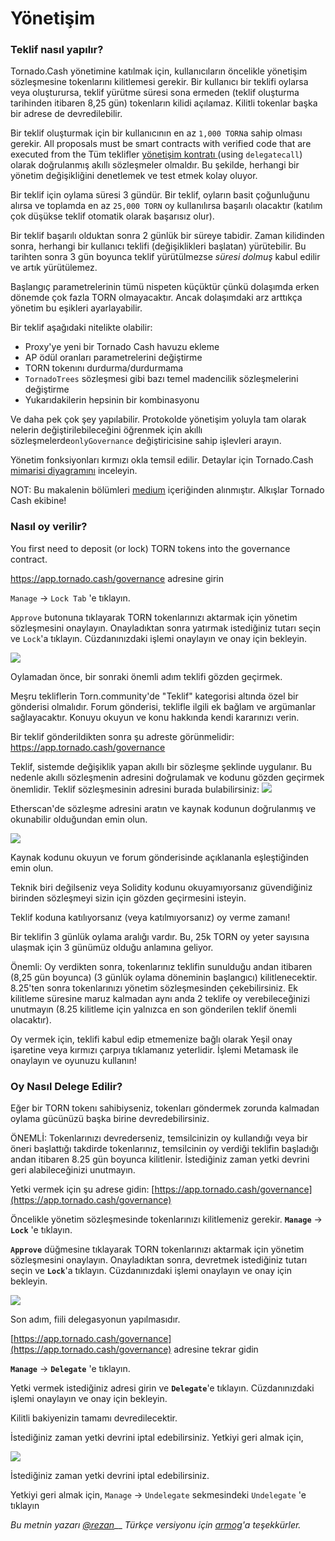 # Yönetişim

### Teklif nasıl yapılır?

Tornado.Cash yönetimine katılmak için, kullanıcıların öncelikle yönetişim sözleşmesine tokenlarını kilitlemesi gerekir. Bir kullanıcı bir teklifi oylarsa veya oluşturursa, teklif yürütme süresi sona ermeden (teklif oluşturma tarihinden itibaren 8,25 gün) tokenların kilidi açılamaz. Kilitli tokenlar başka bir adrese de devredilebilir.

Bir teklif oluşturmak için bir kullanıcının en az `1,000 TORN`a sahip olması gerekir. All proposals must be smart contracts with verified code that are executed from the Tüm teklifler [yönetişim kontratı ](https://etherscan.io/address/0x5efda50f22d34F262c29268506C5Fa42cB56A1Ce)\(using `delegatecall`\) olarak doğrulanmış akıllı sözleşmeler olmaldır. Bu şekilde, herhangi bir yönetim değişikliğini denetlemek ve test etmek kolay oluyor.

Bir teklif için oylama süresi 3 gündür. Bir teklif, oyların basit çoğunluğunu alırsa ve toplamda en az `25,000 TORN` oy kullanılırsa başarılı olacaktır (katılım çok düşükse teklif otomatik olarak başarısız olur).

Bir teklif başarılı olduktan sonra 2 günlük bir süreye tabidir. Zaman kilidinden sonra, herhangi bir kullanıcı teklifi (değişiklikleri başlatan) yürütebilir. Bu tarihten sonra 3 gün boyunca teklif yürütülmezse *süresi dolmuş* kabul edilir ve artık yürütülemez.
 
Başlangıç ​​parametrelerinin tümü nispeten küçüktür çünkü dolaşımda erken dönemde çok fazla TORN olmayacaktır. Ancak dolaşımdaki arz arttıkça yönetim bu eşikleri ayarlayabilir.

Bir teklif aşağıdaki nitelikte olabilir:

* Proxy'ye yeni bir Tornado Cash havuzu ekleme
* AP ödül oranları parametrelerini değiştirme
* TORN tokenını durdurma/durdurmama
* `TornadoTrees` sözleşmesi gibi bazı temel madencilik sözleşmelerini değiştirme
* Yukarıdakilerin hepsinin bir kombinasyonu


Ve daha pek çok şey yapılabilir. Protokolde yönetişim yoluyla tam olarak nelerin değiştirilebileceğini öğrenmek için akıllı sözleşmelerde`onlyGovernance` değiştiricisine sahip işlevleri arayın.
 
Yönetim fonksiyonları kırmızı okla temsil edilir. Detaylar için Tornado.Cash [mimarisi diyagramını](https:/https://viewer.diagrams.net/?highlight=0000ff&edit=_blank&layers=1&nav=1&title=tornado-cash-contract-overview.drawio#Uhttps%3A%2F%2Fraw.githubusercontent.com%2FRezan-vm%2Ftornado-cash-edu%2Fmain%2Ftornado-cash-contract-overview.drawio/) inceleyin.
 
NOT: Bu makalenin bölümleri [medium](https://tornado-cash.medium.com/tornado-cash-governance-proposal-a55c5c7d0703/) içeriğinden alınmıştır. Alkışlar Tornado Cash ekibine!


### Nasıl oy verilir?

You first need to deposit \(or lock\) TORN tokens into the governance contract.

https://app.tornado.cash/governance adresine girin

`Manage` -&gt; `Lock Tab` 'e tıklayın.

 
 `Approve` butonuna tıklayarak TORN tokenlarınızı aktarmak için yönetim sözleşmesini onaylayın. Onayladıktan sonra yatırmak istediğiniz tutarı seçin ve `Lock`'a tıklayın. Cüzdanınızdaki işlemi onaylayın ve onay için bekleyin.

![](https://i.imgur.com/mwiUGJL.png)


Oylamadan önce, bir sonraki önemli adım teklifi gözden geçirmek.

Meşru tekliflerin Torn.community'de "Teklif" kategorisi altında özel bir gönderisi olmalıdır. Forum gönderisi, teklifle ilgili ek bağlam ve argümanlar sağlayacaktır. Konuyu okuyun ve konu hakkında kendi kararınızı verin.
 
Bir teklif gönderildikten sonra şu adreste görünmelidir:
 https://app.tornado.cash/governance 


Teklif, sistemde değişiklik yapan akıllı bir sözleşme şeklinde uygulanır. Bu nedenle akıllı sözleşmenin adresini doğrulamak ve kodunu gözden geçirmek önemlidir. Teklif sözleşmesinin adresini burada bulabilirsiniz:
![](https://i.imgur.com/S9efYg8.png)

Etherscan'de sözleşme adresini aratın ve kaynak kodunun doğrulanmış ve okunabilir olduğundan emin olun.

![](https://i.imgur.com/LPc8VfQ.png)


Kaynak kodunu okuyun ve forum gönderisinde açıklananla eşleştiğinden emin olun.


Teknik biri değilseniz veya Solidity kodunu okuyamıyorsanız güvendiğiniz birinden sözleşmeyi sizin için gözden geçirmesini isteyin.
 
Teklif koduna katılıyorsanız (veya katılmıyorsanız) oy verme zamanı!
 
Bir teklifin 3 günlük oylama aralığı vardır. Bu, 25k TORN oy yeter sayısına ulaşmak için 3 günümüz olduğu anlamına geliyor.
 
Önemli: Oy verdikten sonra, tokenlarınız teklifin sunulduğu andan itibaren (8,25 gün boyunca) (3 günlük oylama döneminin başlangıcı) kilitlenecektir. 8.25'ten sonra tokenlarınızı yönetim sözleşmesinden çekebilirsiniz. Ek kilitleme süresine maruz kalmadan aynı anda 2 teklife oy verebileceğinizi unutmayın (8.25 kilitleme için yalnızca en son gönderilen teklif önemli olacaktır).
 
Oy vermek için, teklifi kabul edip etmemenize bağlı olarak Yeşil onay işaretine veya kırmızı çarpıya tıklamanız yeterlidir. İşlemi Metamask ile onaylayın ve oyunuzu kullanın!

### Oy Nasıl Delege Edilir?

Eğer bir TORN tokenı sahibiyseniz, tokenları göndermek zorunda kalmadan oylama gücünüzü başka birine devredebilirsiniz.
 
ÖNEMLİ: Tokenlarınızı devrederseniz, temsilcinizin oy kullandığı veya bir öneri başlattığı takdirde tokenlarınız, temsilcinin oy verdiği teklifin başladığı andan itibaren 8.25 gün boyunca kilitlenir. İstediğiniz zaman yetki devrini geri alabileceğinizi unutmayın.
 
Yetki vermek için şu adrese gidin: 
[https://app.tornado.cash/governance](https://app.tornado.cash/governance)

Öncelikle yönetim sözleşmesinde tokenlarınızı kilitlemeniz gerekir.  **`Manage`** -&gt; **`Lock`** 'e tıklayın.

**`Approve`**  düğmesine tıklayarak TORN tokenlarınızı aktarmak için yönetim sözleşmesini onaylayın. Onayladıktan sonra, devretmek istediğiniz tutarı seçin ve **`Lock`**'a tıklayın. Cüzdanınızdaki işlemi onaylayın ve onay için bekleyin.

![](https://i.imgur.com/rPXZW9j.png)


Son adım, fiili delegasyonun yapılmasıdır.

 [https://app.tornado.cash/governance](https://app.tornado.cash/governance) adresine tekrar gidin


 **`Manage`** -&gt; **`Delegate`** 'e tıklayın.

Yetki vermek istediğiniz adresi girin ve **`Delegate`**'e tıklayın. Cüzdanınızdaki işlemi onaylayın ve onay için bekleyin.
 
Kilitli bakiyenizin tamamı devredilecektir.
 
İstediğiniz zaman yetki devrini iptal edebilirsiniz. Yetkiyi geri almak için,


![](https://i.imgur.com/GxEJ1FW.png)

İstediğiniz zaman yetki devrini iptal edebilirsiniz. 

Yetkiyi geri almak için, `Manage` -> `Undelegate` sekmesindeki `Undelegate` 'e tıklayın




_Bu metnin yazarı_ [_@rezan_](https://torn.community/u/Rezan/summary)\_\_
*Türkçe versiyonu için [armog](https://twitter.com/arm00g)'a teşekkürler.*
